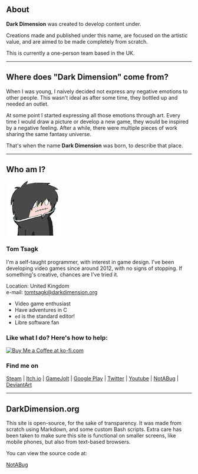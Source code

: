 ## About

**Dark Dimension** was created to develop content under.

Creations made and published under this name, are focused on the
artistic value, and are aimed to be made completely from scratch.

This is currently a one-person team based in the UK.

---

## Where does "Dark Dimension" come from?

When I was young, I naively decided not express any negative emotions
to other people. This wasn't ideal as after some time, they bottled up
and needed an outlet.

At some point I started expressing all those emotions through art.
Every time I would draw a picture or develop a new
game, they would be inspired by a negative feeling. After a while,
there were multiple pieces of work sharing the same fantasy universe.

That's when the name **Dark Dimension** was born, to describe that place.

---

## Who am I?

![Tom Tsagk icon](../images/icon_tomtsagk.png "That's not really what I look like")

### Tom Tsagk

I'm a self-taught programmer, with interest in game design.
I've been developing video games since around 2012, with no signs
of stopping. If something's creative, chances are I've tried it.

Location: United Kingdom<br>
e-mail: tomtsagk@darkdimension.org<br>

* Video game enthusiast
* Have adventures in C
* `ed` is the standard editor!
* Libre software fan

### Like what I do? Here's how to help:

<!-- Ko-fi donation -->
<a href='https://ko-fi.com/I2I332LSO' target='_blank'>
	<img height='36' style='border:0px;height:36px;'
		src='https://cdn.ko-fi.com/cdn/kofi2.png?v=2' border='0' alt='Buy Me a Coffee at ko-fi.com' />
</a>

### Find me on

<a class="button" href="https://store.steampowered.com/developer/darkdimension/">Steam</a> |
<a class="button" href="https://darkdimension.itch.io/">Itch.io</a> |
<a class="button" href="https://gamejolt.com/@DarkDimension">GameJolt</a> |
<a class="button" href="https://play.google.com/store/apps/dev?id=7077678189868052042">Google Play</a> |
<a class="button" href="https://twitter.com/darkdimensiongd">Twitter</a> |
<a class="button" href="https://www.youtube.com/channel/UCEke8kAp4XhodcnM9HIK2Sw">Youtube</a> |
<a class="button" href="https://notabug.org/tomtsagk">NotABug</a> |
<a class="button" href="https://www.deviantart.com/darkdimensiongd">DeviantArt</a>

---

## DarkDimension.org

This site is open-source, for the sake of transparency. It was made from scratch using Markdown, and some custom
Bash scripts. Extra care has been taken to make sure this site is functional on smaller screens, like mobile phones,
but also from text-based browsers.

You can view the source code at:

<a class="button" href="https://www.notabug.org/tomtsagk/darkdimension.org">NotABug</a>
